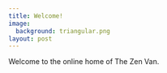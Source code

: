 ```yaml
---
title: Welcome!
image:
  background: triangular.png
layout: post
---
```


Welcome to the online home of The Zen Van.